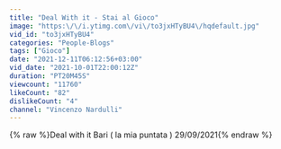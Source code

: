 ```yaml
---
title: "Deal With it - Stai al Gioco"
image: "https:\/\/i.ytimg.com\/vi\/to3jxHTyBU4\/hqdefault.jpg"
vid_id: "to3jxHTyBU4"
categories: "People-Blogs"
tags: ["Gioco"]
date: "2021-12-11T06:12:56+03:00"
vid_date: "2021-10-01T22:00:12Z"
duration: "PT20M45S"
viewcount: "11760"
likeCount: "82"
dislikeCount: "4"
channel: "Vincenzo Nardulli"
---
```

{% raw %}Deal with it  Bari ( la mia puntata ) 29/09/2021{% endraw %}
